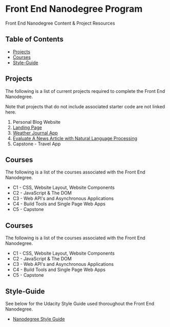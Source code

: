 # Front End Nanodegree Program

Front End Nanodegree Content & Project Resources

## Table of Contents

-  [Projects](#projects)
-  [Courses](#courses)
-  [Style-Guide](#style-guide)

## Projects

The following is a list of current projects required to complete the Front End Nanodegree.

Note that projects that do not include associated starter code are not linked here.

1. Personal Blog Website
2. [Landing Page](https://github.com/udacity/fend/tree/refresh-2019/projects/landing-page)
3. [Weather Journal App](https://github.com/udacity/fend/tree/refresh-2019/projects/weather-journal-app)
4. [Evaluate A News Article with Natural Language Processing](https://github.com/udacity/fend/tree/refresh-2019/projects/evaluate-news-nlp)
5. Capstone - Travel App

## Courses

The following is a list of the courses associated with the Front End Nanodegree.

-  C1 - CSS, Website Layout, Website Components
-  C2 - JavaScript & The DOM
-  C3 - Web API's and Asynchronous Applications
-  C4 - Build Tools and Single Page Web Apps
-  C5 - Capstone

## Courses

The following is a list of the courses associated with the Front End Nanodegree.

-  C1 - CSS, Website Layout, Website Components
-  C2 - JavaScript & The DOM
-  C3 - Web API's and Asynchronous Applications
-  C4 - Build Tools and Single Page Web Apps
-  C5 - Capstone

## Style-Guide

See below for the Udacity Style Guide used thoroughout the Front End Nanodegree.

-  [Nanodegree Style Guide](http://udacity.github.io/frontend-nanodegree-styleguide/)
